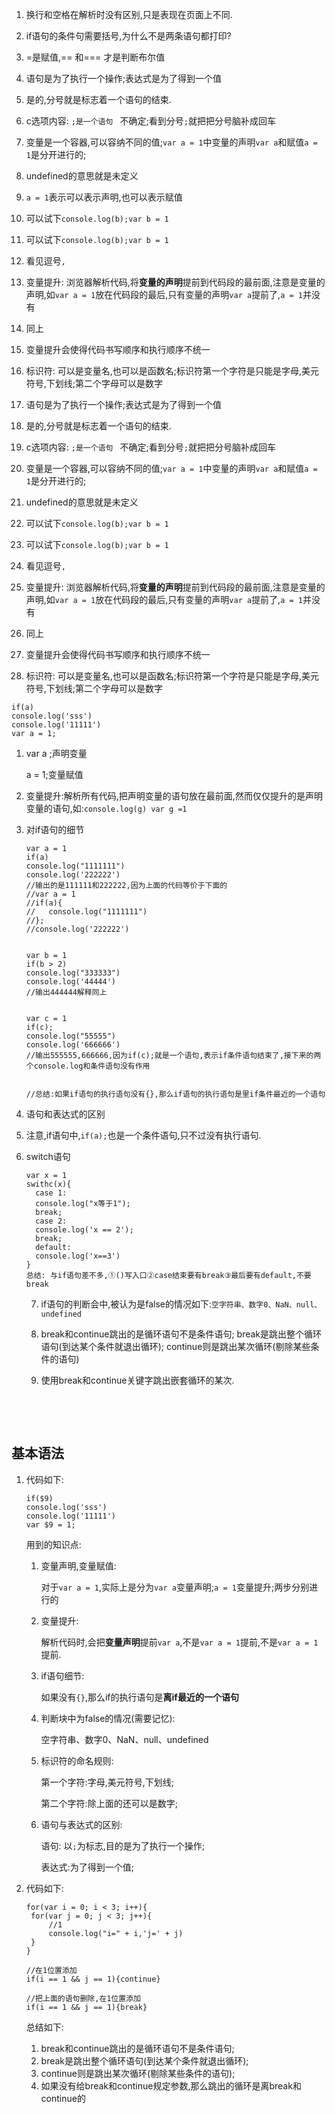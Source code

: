 

1. 换行和空格在解析时没有区别,只是表现在页面上不同.
2. if语句的条件句需要括号,为什么不是两条语句都打印?
3. =是赋值,== 和=== 才是判断布尔值
4. 语句是为了执行一个操作;表达式是为了得到一个值
5. 是的,分号就是标志着一个语句的结束.
6. c选项内容: `;是一个语句 `  不确定;看到分号`;`就把把分号脑补成回车
7. 变量是一个容器,可以容纳不同的值;`var a = 1`中变量的声明`var a`和赋值`a = 1`是分开进行的;
8. undefined的意思就是未定义
9. `a = 1`表示可以表示声明,也可以表示赋值
10. 可以试下`console.log(b);var b = 1`
11. 可以试下`console.log(b);var b = 1`
12. 看见逗号`,`
13. 变量提升: 浏览器解析代码,将**变量的声明**提前到代码段的最前面,注意是变量的声明,如`var a = 1`放在代码段的最后,只有变量的声明`var a`提前了,`a = 1`并没有
14. 同上
15. 变量提升会使得代码书写顺序和执行顺序不统一
16. 标识符: 可以是变量名,也可以是函数名;标识符第一个字符是只能是字母,美元符号,下划线;第二个字母可以是数字







1. 语句是为了执行一个操作;表达式是为了得到一个值
2. 是的,分号就是标志着一个语句的结束.
3. c选项内容: `;是一个语句 `  不确定;看到分号`;`就把把分号脑补成回车
4. 变量是一个容器,可以容纳不同的值;`var a = 1`中变量的声明`var a`和赋值`a = 1`是分开进行的;
5. undefined的意思就是未定义
6. 可以试下`console.log(b);var b = 1`
7. 可以试下`console.log(b);var b = 1`
8. 看见逗号`,`
9. 变量提升: 浏览器解析代码,将**变量的声明**提前到代码段的最前面,注意是变量的声明,如`var a = 1`放在代码段的最后,只有变量的声明`var a`提前了,`a = 1`并没有
10. 同上
11. 变量提升会使得代码书写顺序和执行顺序不统一
12. 标识符: 可以是变量名,也可以是函数名;标识符第一个字符是只能是字母,美元符号,下划线;第二个字母可以是数字



```
if(a)
console.log('sss')
console.log('11111')
var a = 1;
```





























1. var a ;声明变量

   a = 1;变量赋值

2. 变量提升:解析所有代码,把声明变量的语句放在最前面,然而仅仅提升的是声明变量的语句,如:`console.log(g) var g =1 `

3. 对if语句的细节

   ```
   var a = 1
   if(a)
   console.log("1111111")
   console.log('222222')
   //输出的是111111和222222,因为上面的代码等价于下面的
   //var a = 1
   //if(a){
   //	console.log("1111111")
   //};
   //console.log('222222')


   var b = 1
   if(b > 2)
   console.log("333333")
   console.log('44444')
   //输出444444解释同上


   var c = 1
   if(c);
   console.log("55555")
   console.log('666666')
   //输出555555,666666,因为if(c);就是一个语句,表示if条件语句结束了,接下来的两个console.log和条件语句没有作用


   //总结:如果if语句的执行语句没有{},那么if语句的执行语句是里if条件最近的一个语句
   ```

4. 语句和表达式的区别

5. 注意,if语句中,`if(a);`也是一个条件语句,只不过没有执行语句.

6. switch语句

   ```
   var x = 1
   swithc(x){
     case 1: 
     console.log("x等于1");
     break;
     case 2: 
     console.log('x == 2');
     break;
     default: 
     console.log('x==3')
   }
   总结: 与if语句差不多,①()写入口②case结束要有break③最后要有default,不要break
   ```

   7. if语句的判断会中,被认为是false的情况如下:`空字符串、数字0、NaN、null、undefined`


   1. break和continue跳出的是循环语句不是条件语句;
      break是跳出整个循环语句(到达某个条件就退出循环);
      continue则是跳出某次循环(剔除某些条件的语句)

   2. 使用break和continue关键字跳出嵌套循环的某次.

      ​

   ​

## 基本语法

1. 代码如下:

   ```
   if($9)
   console.log('sss')
   console.log('11111')
   var $9 = 1;
   ```

   用到的知识点:

   1. 变量声明,变量赋值: 

      对于`var a = 1`,实际上是分为`var a`变量声明;`a = 1`变量提升;两步分别进行的

   2. 变量提升: 

      解析代码时,会把**变量声明**提前`var a`,不是`var a = 1`提前,不是`var a = 1`提前.

   3. if语句细节:

      如果没有`{}`,那么if的执行语句是**离if最近的一个语句**

   4. 判断块中为false的情况(需要记忆):

      空字符串、数字0、NaN、null、undefined

   5. 标识符的命名规则:

      第一个字符:字母,美元符号,下划线;

      第二个字符:除上面的还可以是数字;

   6. 语句与表达式的区别:

      语句: 以`;`为标志,目的是为了执行一个操作;

      表达式:为了得到一个值;

2. 代码如下:

   ```
   for(var i = 0; i < 3; i++){
   	for(var j = 0; j < 3; j++){
   		//1
   		console.log("i=" + i,'j=' + j)
   	}
   }

   //在1位置添加
   if(i == 1 && j == 1){continue}

   //把上面的语句删除,在1位置添加
   if(i == 1 && j == 1){break}
   ```

   总结如下: 

   1. break和continue跳出的是循环语句不是条件语句;
   2. break是跳出整个循环语句(到达某个条件就退出循环);
   3. continue则是跳出某次循环(剔除某些条件的语句);
   4. 如果没有给break和continue规定参数,那么跳出的循环是离break和continue的

   ​





##  